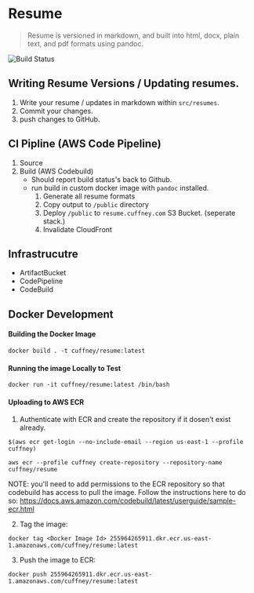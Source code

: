 # Resume

> Resume is versioned in markdown, and built into html, docx, plain text, and pdf formats using pandoc.

![Build Status](https://codebuild.us-east-1.amazonaws.com/badges?uuid=eyJlbmNyeXB0ZWREYXRhIjoiUVAvY0lqTTdTS1ROek9VVjZka2tSc1JFTFd4cWp5RWVpUE5PaDRqYVBKMFFBT0xLSzUrSVFEdmxabTlDdmV0bklFVDBoVGltZmRPQzdSTDBwK3dkaEF3PSIsIml2UGFyYW1ldGVyU3BlYyI6Im5rVHVKRmtlSFlYN3huR1IiLCJtYXRlcmlhbFNldFNlcmlhbCI6MX0%3D&branch=master)

## Writing Resume Versions / Updating resumes. 

1. Write your resume / updates in markdown within `src/resumes`.
2. Commit your changes.
3. push changes to GitHub.

## CI Pipline (AWS Code Pipeline)

1. Source
2. Build (AWS Codebuild)
   - Should report build status's back to Github.
   - run build in custom docker image with `pandoc` installed.
     1. Generate all resume formats
     2. Copy output to `/public` directory
     3. Deploy `/public` to `resume.cuffney.com` S3 Bucket. (seperate stack.)
     4. Invalidate CloudFront 

## Infrastrucutre

- ArtifactBucket
- CodePipeline
- CodeBuild

## Docker Development

#### Building the Docker Image

`docker build . -t cuffney/resume:latest`

#### Running the image Locally to Test

`docker run -it cuffney/resume:latest /bin/bash`

#### Uploading to AWS ECR

1. Authenticate with ECR and create the repository if it dosen't exist already.

`$(aws ecr get-login --no-include-email --region us-east-1 --profile cuffney)`

`aws ecr --profile cuffney create-repository --repository-name cuffney/resume`

NOTE: you'll need to add permissions to the ECR repository so that codebuild has access to pull the image. Follow the instructions here to do so: https://docs.aws.amazon.com/codebuild/latest/userguide/sample-ecr.html

2. Tag the image:

`docker tag <Docker Image Id> 255964265911.dkr.ecr.us-east-1.amazonaws.com/cuffney/resume:latest`

3. Push the image to ECR:

`docker push 255964265911.dkr.ecr.us-east-1.amazonaws.com/cuffney/resume:latest`